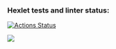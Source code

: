 ### Hexlet tests and linter status:
[![Actions Status](https://github.com/rinaRenno/frontend-project-44/workflows/hexlet-check/badge.svg)](https://github.com/rinaRenno/frontend-project-44/actions)

<a href="https://codeclimate.com/github/rinaRenno/frontend-project-44/maintainability"><img src="https://api.codeclimate.com/v1/badges/3783a0f1840c5f6d3f33/maintainability" /></a>
